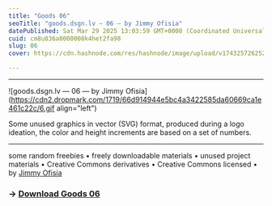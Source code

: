 ```yaml
---
title: "Goods 06"
seoTitle: "goods.dsgn.lv — 06 — by Jimmy Ofisia"
datePublished: Sat Mar 29 2025 13:03:59 GMT+0000 (Coordinated Universal Time)
cuid: cm8u836a0000008k4het2fa98
slug: 06
cover: https://cdn.hashnode.com/res/hashnode/image/upload/v1743257262523/d638992d-7499-46a0-b59b-2953a2f1b503.png

---
```


---

![goods.dsgn.lv — 06 — by Jimmy Ofisia](https://cdn2.dropmark.com/1719/66d914944e5bc4a3422585da60669ca1e461c22c/6.gif align="left")

Some unused graphics in vector (SVG) format, produced during a logo ideation, the color and height increments are based on a set of numbers.

---

some random freebies • freely downloadable materials • unused project materials • Creative Commons derivatives • Creative Commons licensed • by [Jimmy Ofisia](https://dsgn.lv)

### → [**Download** **Goods 06**](https://folder.dsgn.lv/b/goods06)